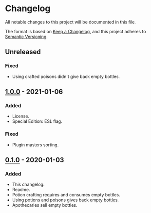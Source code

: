 # Changelog

All notable changes to this project will be documented in this file.

The format is based on [Keep a Changelog], and this project adheres to
[Semantic Versioning].

## Unreleased

### Fixed
- Using crafted poisons didn't give back empty bottles.

## [1.0.0] - 2021-01-06

### Added
- License.
- Special Edition: ESL flag.

### Fixed
- Plugin masters sorting.

## [0.1.0] - 2020-01-03

### Added
- This changelog.
- Readme.
- Potion crafting requires and consumes empty bottles.
- Using potions and poisons gives back empty bottles.
- Apothecaries sell empty bottles.


[Keep a Changelog]: https://keepachangelog.com/en/1.0.0/
[Semantic Versioning]: https://semver.org/spec/v2.0.0.html
[1.0.0]: https://github.com/pragasette/alchemy-requires-bottles-redux/compare/v0.1.0...v1.0.0
[0.1.0]: https://github.com/pragasette/alchemy-requires-bottles-redux/releases/tag/v0.1.0
